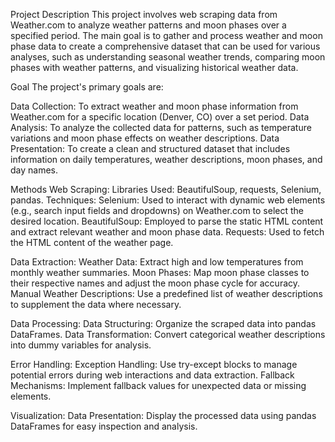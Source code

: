 Project Description
This project involves web scraping data from Weather.com to analyze weather patterns and moon phases over a specified period. The main goal is to gather and process weather and moon phase data to create a comprehensive dataset that can be used for various analyses, such as understanding seasonal weather trends, comparing moon phases with weather patterns, and visualizing historical weather data.

Goal
The project's primary goals are:

Data Collection: To extract weather and moon phase information from Weather.com for a specific location (Denver, CO) over a set period.
Data Analysis: To analyze the collected data for patterns, such as temperature variations and moon phase effects on weather descriptions.
Data Presentation: To create a clean and structured dataset that includes information on daily temperatures, weather descriptions, moon phases, and day names.

Methods
Web Scraping:
Libraries Used: BeautifulSoup, requests, Selenium, pandas.
Techniques:
Selenium: Used to interact with dynamic web elements (e.g., search input fields and dropdowns) on Weather.com to select the desired location.
BeautifulSoup: Employed to parse the static HTML content and extract relevant weather and moon phase data.
Requests: Used to fetch the HTML content of the weather page.

Data Extraction:
Weather Data: Extract high and low temperatures from monthly weather summaries.
Moon Phases: Map moon phase classes to their respective names and adjust the moon phase cycle for accuracy.
Manual Weather Descriptions: Use a predefined list of weather descriptions to supplement the data where necessary.

Data Processing:
Data Structuring: Organize the scraped data into pandas DataFrames.
Data Transformation: Convert categorical weather descriptions into dummy variables for analysis.

Error Handling:
Exception Handling: Use try-except blocks to manage potential errors during web interactions and data extraction.
Fallback Mechanisms: Implement fallback values for unexpected data or missing elements.

Visualization:
Data Presentation: Display the processed data using pandas DataFrames for easy inspection and analysis.
